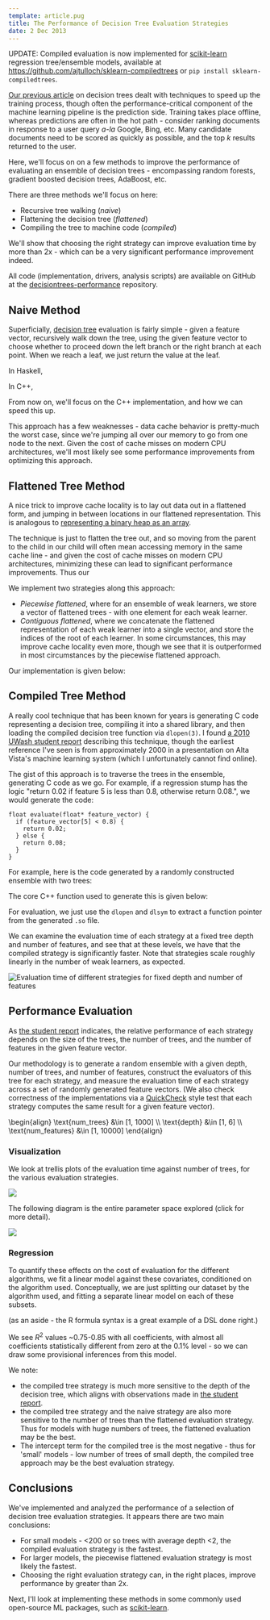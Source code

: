 ```yaml
---
template: article.pug
title: The Performance of Decision Tree Evaluation Strategies
date: 2 Dec 2013
---
```


UPDATE: Compiled evaluation is now implemented for
[scikit-learn](http://scikit-learn.org) regression tree/ensemble
models, available at
<https://github.com/ajtulloch/sklearn-compiledtrees> or `pip install
sklearn-compiledtrees`.

[Our previous article][speeding-up-training] on decision trees dealt
with techniques to speed up the training process, though often the
performance-critical component of the machine learning pipeline is the
prediction side. Training takes place offline, whereas predictions are
often in the hot path - consider ranking documents in response to a
user query *a-la* Google, Bing, etc. Many candidate documents need to
be scored as quickly as possible, and the top *k* results returned to
the user.

Here, we'll focus on on a few methods to improve the performance of
evaluating an ensemble of decision trees - encompassing random
forests, gradient boosted decision trees, AdaBoost, etc.

There are three methods we'll focus on here:

* Recursive tree walking (*naive*)
* Flattening the decision tree (*flattened*)
* Compiling the tree to machine code (*compiled*)

We'll show that choosing the right strategy can improve evaluation
time by more than 2x - which can be a very significant performance
improvement indeed.

All code (implementation, drivers, analysis scripts) are available on
GitHub at the [decisiontrees-performance][] repository.


Naive Method
------------

Superficially, [decision tree][] evaluation is fairly simple - given a
feature vector, recursively walk down the tree, using the given
feature vector to choose whether to proceed down the left branch or
the right branch at each point.  When we reach a leaf, we just return
the value at the leaf.

In Haskell,

<script src="https://gist.github.com/ajtulloch/7749394.js"></script>

In C++,

<script src="https://gist.github.com/ajtulloch/7749384.js"></script>

From now on, we'll focus on the C++ implementation, and how we can
speed this up.

This approach has a few weaknesses - data cache behavior is
pretty-much the worst case, since we're jumping all over our memory to
go from one node to the next.  Given the cost of cache misses on
modern CPU architectures, we'll most likely see some performance
improvements from optimizing this approach.

Flattened Tree Method
---------------------

A nice trick to improve cache locality is to lay out data out in a
flattened form, and jumping in between locations in our flattened
representation. This is analogous to
[representing a binary heap as an array][binary-heap].

The technique is just to flatten the tree out, and so moving from the
parent to the child in our child will often mean accessing memory in
the same cache line - and given the cost of cache misses on modern CPU
architectures, minimizing these can lead to significant performance
improvements.  Thus our

We implement two strategies along this approach:

* *Piecewise flattened*, where for an ensemble of weak learners, we
  store a vector of flattened trees - with one element for each weak learner.
* *Contiguous flattened*, where we concatenate the flattened
   representation of each weak learner into a single vector, and store
   the indices of the root of each learner.  In some circumstances,
   this may improve cache locality even more, though we see that it is
   outperformed in most circumstances by the piecewise flattened approach.

Our implementation is given below:

<script src="https://gist.github.com/ajtulloch/7749947.js"></script>

Compiled Tree Method
--------------------

A really cool technique that has been known for years is generating C
code representing a decision tree, compiling it into a shared library,
and then loading the compiled decision tree function via `dlopen(3)`.
I found [a 2010 UWash student report][compiled-decision-tree]
describing this technique, though the earliest reference I've seen is
from approximately 2000 in a presentation on Alta Vista's machine
learning system (which I unfortunately cannot find online).

The gist of this approach is to traverse the trees in the ensemble,
generating C code as we go. For example, if a regression stump has the
logic "return 0.02 if feature 5 is less than 0.8, otherwise return
0.08.", we would generate the code:

    float evaluate(float* feature_vector) {
      if (feature_vector[5] < 0.8) {
        return 0.02;
      } else {
        return 0.08;
      }
    }

For example, here is the code generated by a randomly constructed
ensemble with two trees:

<script src="https://gist.github.com/ajtulloch/7754969.js"></script>

The core C++ function used to generate this is given below:

<script src="https://gist.github.com/ajtulloch/7755257.js"></script>

For evaluation, we just use the `dlopen` and `dlsym` to extract a
function pointer from the generated `.so` file.

<script src="https://gist.github.com/ajtulloch/7755126.js"></script>


We can examine the evaluation time of each strategy at a fixed tree depth
and number of features, and see that at these levels, we have that the
compiled strategy is significantly faster.  Note that strategies scale
roughly linearly in the number of weak learners, as expected.

![Evaluation time of different strategies for fixed depth and number of features](all_snapshot.png)

Performance Evaluation
----------------------

As [the student report][compiled-decision-tree] indicates, the
relative performance of each strategy depends on the size of the
trees, the number of trees, and the number of features in the given
feature vector.

Our methodology is to generate a random ensemble with a given depth,
number of trees, and number of features, construct the evaluators of
this tree for each strategy, and measure the evaluation time of each
strategy across a set of randomly generated feature vectors. (We also
check correctness of the implementations via a [QuickCheck][] style
test that each strategy computes the same result for a given feature vector).

\begin{align}
  \\text{num\_trees} &\in [1, 1000] \\\\
  \\text{depth} &\in [1, 6] \\\\
  \\text{num\_features} &\in [1, 10000]
\end{align}


### Visualization ###

We look at trellis plots of the evaluation time against number of
trees, for the various evaluation strategies.

[![](subset_trellis.png)](subset_trellis.png)

The following diagram is the entire parameter space explored (click
for more detail).

[![](all_trellis.png)](all_trellis.png)

### Regression ###

To quantify these effects on the cost of evaluation for the different
algorithms, we fit a linear model against these covariates,
conditioned on the algorithm used. Conceptually, we are just splitting
our dataset by the algorithm used, and fitting a separate linear model
on each of these subsets.

<script src="https://gist.github.com/ajtulloch/7755272.js"></script>

(as an aside - the R formula syntax is a great example of a DSL done
right.)

We see $R^2$ values ~0.75-0.85 with all coefficients, with almost all coefficients
statistically different from zero at the 0.1% level - so we can draw
some provisional inferences from this model.

We note:

* the compiled tree strategy is much more sensitive to the depth of
  the decision tree, which aligns with observations made in
  [the student report][compiled-decision-tree].
* the compiled tree strategy and the naive strategy are also more
  sensitive to the number of trees than the flattened evaluation
  strategy.  Thus for models with huge numbers of trees, the flattened
  evaluation may be the best.
* The intercept term for the compiled tree is the most negative - thus
  for 'small' models - low number of trees of small depth, the
  compiled tree approach may be the best evaluation strategy.

<script src="https://gist.github.com/ajtulloch/7792639.js"></script>

Conclusions
-----------

We've implemented and analyzed the performance of a selection of
decision tree evaluation strategies. It appears there are two main
conclusions:

* For small models - <200 or so trees with average depth <2, the
  compiled evaluation strategy is the fastest.
* For larger models, the piecewise flattened evaluation strategy is
  most likely the fastest.
* Choosing the right evaluation strategy can, in the right places,
  improve performance by greater than 2x.

Next, I'll look at implementing these methods in some commonly used
open-source ML packages, such as [scikit-learn][].

[QuickCheck]: http://en.wikipedia.org/wiki/QuickCheck
[binary-heap]: http://en.wikipedia.org/wiki/Binary_heap#Heap_implementation
[compiled-decision-tree]: http://courses.cs.washington.edu/courses/cse501/10au/compile-machlearn.pdf
[decision tree]: http://en.wikipedia.org/wiki/Decision_tree
[decisiontrees-performance]: https://github.com/ajtulloch/decisiontree-performance
[scikit-learn]: http://scikit-learn.org/stable/
[speeding-up-training]: http://tullo.ch/articles/speeding-up-decision-tree-training/
[the following diagram]: all_trellis.png
